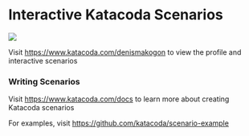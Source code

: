 # Interactive Katacoda Scenarios

[![](http://shields.katacoda.com/katacoda/denismakogon/count.svg)](https://www.katacoda.com/denismakogon "Get your profile on Katacoda.com")

Visit https://www.katacoda.com/denismakogon to view the profile and interactive scenarios

### Writing Scenarios
Visit https://www.katacoda.com/docs to learn more about creating Katacoda scenarios

For examples, visit https://github.com/katacoda/scenario-example
